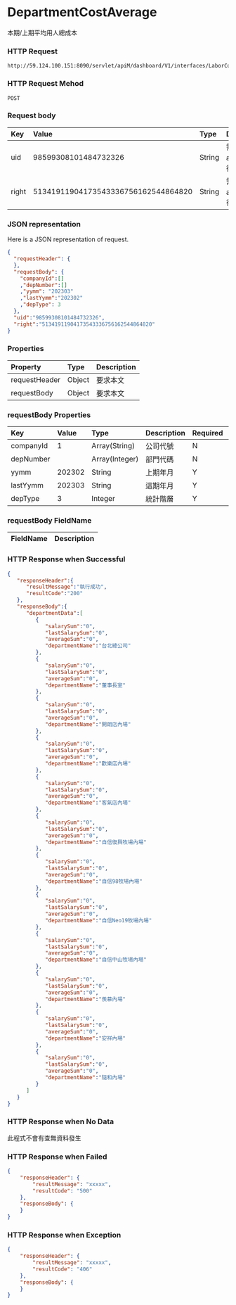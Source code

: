 # DepartmentCostAverage
本期/上期平均用人總成本

### HTTP Request
```
http://59.124.100.151:8090/servlet/apiM/dashboard/V1/interfaces/LaborCostAnalysis/DepartmentCostAverage
```

### HTTP Request Mehod
```
POST
```

### Request body
| Key | Value | Type | Description |
|:----------|:-------------|:-----|:------------|
| uid | 98599308101484732326 | String | 需透過apiLogin取得
| right | 51341911904173543336756162544864820 | String | 需透過apiLogin取得 |

### JSON representation

Here is a JSON representation of request.
```json
{
  "requestHeader": {
  },
  "requestBody": {
    "companyId":[]
    ,"depNumber":[]
    ,"yymm": "202303"
    ,"lastYymm":"202302"
    ,"depType": 3
  },
  "uid":"98599308101484732326",
  "right":"51341911904173543336756162544864820"
}
```

### Properties
| Property | Type | Description |
|:---------|:-----|:------------|
| requestHeader | Object | 要求本文 |
| requestBody | Object | 要求本文 |

### requestBody Properties
| Key | Value | Type | Description | Required | Format |
|:----------|:-------------|:-----|:------------|:------------|:------------|
| companyId | 1 | Array(String) | 公司代號 | N | n/a |
| depNumber |  | Array(Integer) | 部門代碼 | N | n/a |
| yymm | 202302 | String | 上期年月 | Y | YYYYmm |
| lastYymm | 202303 | String | 這期年月 | Y | YYYYmm |
| depType | 3 | Integer | 統計階層 | Y | n/a |

### requestBody FieldName
| FieldName | Description |
|:----------|:-------------|




### HTTP Response when Successful
```json
{
   "responseHeader":{
      "resultMessage":"執行成功",
      "resultCode":"200"
   },
   "responseBody":{
      "departmentData":[
         {
            "salarySum":"0",
            "lastSalarySum":"0",
            "averageSum":"0",
            "departmentName":"台北總公司"
         },
         {
            "salarySum":"0",
            "lastSalarySum":"0",
            "averageSum":"0",
            "departmentName":"董事長室"
         },
         {
            "salarySum":"0",
            "lastSalarySum":"0",
            "averageSum":"0",
            "departmentName":"開朗店內場"
         },
         {
            "salarySum":"0",
            "lastSalarySum":"0",
            "averageSum":"0",
            "departmentName":"歡樂店內場"
         },
         {
            "salarySum":"0",
            "lastSalarySum":"0",
            "averageSum":"0",
            "departmentName":"客氣店內場"
         },
         {
            "salarySum":"0",
            "lastSalarySum":"0",
            "averageSum":"0",
            "departmentName":"自信復興牧場內場"
         },
         {
            "salarySum":"0",
            "lastSalarySum":"0",
            "averageSum":"0",
            "departmentName":"自信98牧場內場"
         },
         {
            "salarySum":"0",
            "lastSalarySum":"0",
            "averageSum":"0",
            "departmentName":"自信Neo19牧場內場"
         },
         {
            "salarySum":"0",
            "lastSalarySum":"0",
            "averageSum":"0",
            "departmentName":"自信中山牧場內場"
         },
         {
            "salarySum":"0",
            "lastSalarySum":"0",
            "averageSum":"0",
            "departmentName":"羨慕內場"
         },
         {
            "salarySum":"0",
            "lastSalarySum":"0",
            "averageSum":"0",
            "departmentName":"安祥內場"
         },
         {
            "salarySum":"0",
            "lastSalarySum":"0",
            "averageSum":"0",
            "departmentName":"隨和內場"
         }
      ]
   }
}
```

### HTTP Response when No Data
此程式不會有查無資料發生

### HTTP Response when Failed
```json
{
    "responseHeader": {
        "resultMessage": "xxxxx",
        "resultCode": "500"
    },
    "responseBody": {
    }
}
```

### HTTP Response when Exception
```json
{
    "responseHeader": {
        "resultMessage": "xxxxx",
        "resultCode": "406"
    },
    "responseBody": {
    }
}
```
